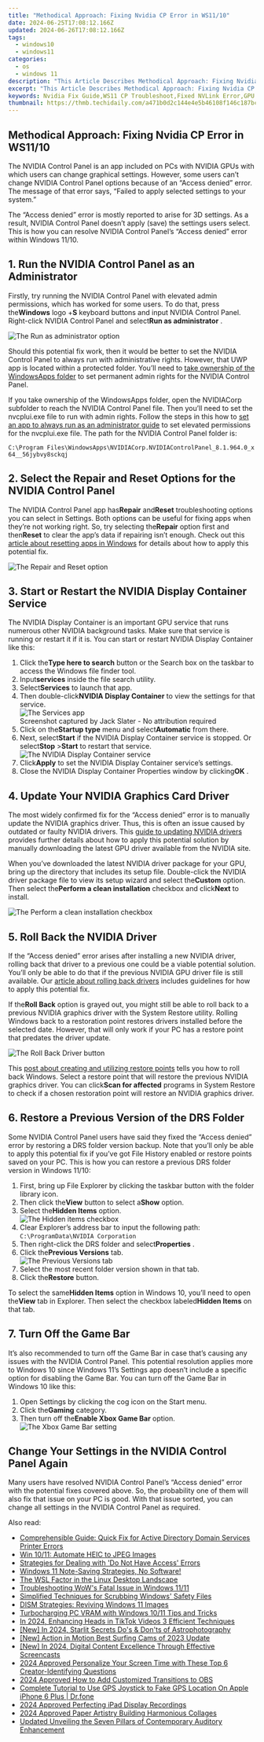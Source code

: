 ```yaml
---
title: "Methodical Approach: Fixing Nvidia CP Error in WS11/10"
date: 2024-06-25T17:08:12.166Z
updated: 2024-06-26T17:08:12.166Z
tags:
  - windows10
  - windows11
categories:
  - os
  - windows 11
description: "This Article Describes Methodical Approach: Fixing Nvidia CP Error in WS11/10"
excerpt: "This Article Describes Methodical Approach: Fixing Nvidia CP Error in WS11/10"
keywords: Nvidia Fix Guide,WS11 CP Troubleshoot,Fixed NVLink Error,GPU CP Issue Resolve,Nvidia Cleanup Procedures,TechNvidia Repair Steps,CP Error Solutions WS10/11
thumbnail: https://thmb.techidaily.com/a471b0d2c144e4e5b46108f146c187bc2176565f5eff5e3e04c1be7552d848bf.jpg
---
```


## Methodical Approach: Fixing Nvidia CP Error in WS11/10

 The NVIDIA Control Panel is an app included on PCs with NVIDIA GPUs with which users can change graphical settings. However, some users can’t change NVIDIA Control Panel options because of an “Access denied” error. The message of that error says, “Failed to apply selected settings to your system.”

 The “Access denied” error is mostly reported to arise for 3D settings. As a result, NVIDIA Control Panel doesn’t apply (save) the settings users select. This is how you can resolve NVIDIA Control Panel’s “Access denied” error within Windows 11/10.

## 1\. Run the NVIDIA Control Panel as an Administrator

 Firstly, try running the NVIDIA Control Panel with elevated admin permissions, which has worked for some users. To do that, press the**Windows** logo +**S** keyboard buttons and input NVIDIA Control Panel. Right-click NVIDIA Control Panel and select**Run as administrator** .

![The Run as administrator option](https://static1.makeuseofimages.com/wordpress/wp-content/uploads/2023/05/run-as-administrator-option2.jpg)

 Should this potential fix work, then it would be better to set the NVIDIA Control Panel to always run with administrative rights. However, that UWP app is located within a protected folder. You’ll need to [take ownership of the WindowsApps folder](https://www.makeuseof.com/windows-10-11-own-folder/) to set permanent admin rights for the NVIDIA Control Panel.

 If you take ownership of the WindowsApps folder, open the NVIDIACorp subfolder to reach the NVIDIA Control Panel file. Then you’ll need to set the nvcplui.exe file to run with admin rights. Follow the steps in this how to [set an app to always run as an administrator guide](https://www.makeuseof.com/tag/always-run-apps-administrator-windows/) to set elevated permissions for the nvcplui.exe file. The path for the NVIDIA Control Panel folder is:

`C:\Program Files\WindowsApps\NVIDIACorp.NVIDIAControlPanel_8.1.964.0_x64__56jybvy8sckqj`

## 2\. Select the Repair and Reset Options for the NVIDIA Control Panel

 The NVIDIA Control Panel app has**Repair** and**Reset** troubleshooting options you can select in Settings. Both options can be useful for fixing apps when they’re not working right. So, try selecting the**Repair** option first and then**Reset** to clear the app’s data if repairing isn’t enough. Check out this [article about resetting apps in Windows](https://www.makeuseof.com/windows-reset-app/) for details about how to apply this potential fix.

![The Repair and Reset option](https://static1.makeuseofimages.com/wordpress/wp-content/uploads/2023/05/repair-reset-options.jpg)

## 3\. Start or Restart the NVIDIA Display Container Service

 The NVIDIA Display Container is an important GPU service that runs numerous other NVIDIA background tasks. Make sure that service is running or restart it if it is. You can start or restart NVIDIA Display Container like this:

1. Click the**Type here to search** button or the Search box on the taskbar to access the Windows file finder tool.
2. Input**services** inside the file search utility.
3. Select**Services** to launch that app.
4. Then double-click**NVIDIA Display Container** to view the settings for that service.  
![The Services app](https://static1.makeuseofimages.com/wordpress/wp-content/uploads/2023/05/the-services-app.jpg)  
 Screenshot captured by Jack Slater - No attribution required
5. Click on the**Startup type** menu and select**Automatic** from there.
6. Next, select**Start** if the NVIDIA Display Container service is stopped. Or select**Stop** \>**Start** to restart that service.  
![The NVIDIA Display Container service](https://static1.makeuseofimages.com/wordpress/wp-content/uploads/2023/05/nvidia-display-container-service.jpg)
7. Click**Apply** to set the NVIDIA Display Container service’s settings.
8. Close the NVIDIA Display Container Properties window by clicking**OK** .

## 4\. Update Your NVIDIA Graphics Card Driver

 The most widely confirmed fix for the “Access denied” error is to manually update the NVIDIA graphics driver. Thus, this is often an issue caused by outdated or faulty NVIDIA drivers. This [guide to updating NVIDIA drivers](https://www.makeuseof.com/how-update-nvidia-graphics-card-drivers-windows/) provides further details about how to apply this potential solution by manually downloading the latest GPU driver available from the NVIDIA site.

 When you’ve downloaded the latest NVIDIA driver package for your GPU, bring up the directory that includes its setup file. Double-click the NVIDIA driver package file to view its setup wizard and select the**Custom** option. Then select the**Perform a clean installation** checkbox and click**Next** to install.

![The Perform a clean installation checkbox](https://static1.makeuseofimages.com/wordpress/wp-content/uploads/2023/05/perform-a-clean-installation.jpg)

## 5\. Roll Back the NVIDIA Driver

 If the “Access denied” error arises after installing a new NVIDIA driver, rolling back that driver to a previous one could be a viable potential solution. You’ll only be able to do that if the previous NVIDIA GPU driver file is still available. Our [article about rolling back drivers](https://www.makeuseof.com/how-to-roll-back-a-driver-in-windows-10/) includes guidelines for how to apply this potential fix.

 If the**Roll Back** option is grayed out, you might still be able to roll back to a previous NVIDIA graphics driver with the System Restore utility. Rolling Windows back to a restoration point restores drivers installed before the selected date. However, that will only work if your PC has a restore point that predates the driver update.

![The Roll Back Driver button](https://static1.makeuseofimages.com/wordpress/wp-content/uploads/2023/05/roll-back-driver-option.jpg)

 This [post about creating and utilizing restore points](https://www.makeuseof.com/windows-11-create-restore-point/) tells you how to roll back Windows. Select a restore point that will restore the previous NVIDIA graphics driver. You can click**Scan for affected** programs in System Restore to check if a chosen restoration point will restore an NVIDIA graphics driver.

## 6\. Restore a Previous Version of the DRS Folder

 Some NVIDIA Control Panel users have said they fixed the “Access denied” error by restoring a DRS folder version backup. Note that you’ll only be able to apply this potential fix if you’ve got File History enabled or restore points saved on your PC. This is how you can restore a previous DRS folder version in Windows 11/10:

1. First, bring up File Explorer by clicking the taskbar button with the folder library icon.
2. Then click the**View** button to select a**Show** option.
3. Select the**Hidden Items** option.  
![The Hidden items checkbox](https://static1.makeuseofimages.com/wordpress/wp-content/uploads/2023/05/hidden-items-option.jpg)
4. Clear Explorer’s address bar to input the following path:  
`C:\ProgramData\NVIDIA Corporation`
5. Then right-click the DRS folder and select**Properties** .
6. Click the**Previous Versions** tab.  
![The Previous Versions tab](https://static1.makeuseofimages.com/wordpress/wp-content/uploads/2023/05/previous-version-tab.jpg)
7. Select the most recent folder version shown in that tab.
8. Click the**Restore** button.

 To select the same**Hidden Items** option in Windows 10, you’ll need to open the**View** tab in Explorer. Then select the checkbox labeled**Hidden Items** on that tab.

## 7\. Turn Off the Game Bar

 It’s also recommended to turn off the Game Bar in case that’s causing any issues with the NVIDIA Control Panel. This potential resolution applies more to Windows 10 since Windows 11’s Settings app doesn’t include a specific option for disabling the Game Bar. You can turn off the Game Bar in Windows 10 like this:

1. Open Settings by clicking the cog icon on the Start menu.
2. Click the**Gaming** category.
3. Then turn off the**Enable Xbox Game Bar** option.  
![The Xbox Game Bar setting](https://static1.makeuseofimages.com/wordpress/wp-content/uploads/2023/05/the-xbox-game-bar-option.jpg)

## Change Your Settings in the NVIDIA Control Panel Again

 Many users have resolved NVIDIA Control Panel’s “Access denied” error with the potential fixes covered above. So, the probability one of them will also fix that issue on your PC is good. With that issue sorted, you can change all settings in the NVIDIA Control Panel as required.

<ins class="adsbygoogle"
     style="display:block"
     data-ad-format="autorelaxed"
     data-ad-client="ca-pub-7571918770474297"
     data-ad-slot="1223367746"></ins>



<ins class="adsbygoogle"
     style="display:block"
     data-ad-client="ca-pub-7571918770474297"
     data-ad-slot="8358498916"
     data-ad-format="auto"
     data-full-width-responsive="true"></ins>

<span class="atpl-alsoreadstyle">Also read:</span>
<div><ul>
<li><a href="https://win11-tips.techidaily.com/comprehensible-guide-quick-fix-for-active-directory-domain-services-printer-errors/"><u>Comprehensible Guide: Quick Fix for Active Directory Domain Services Printer Errors</u></a></li>
<li><a href="https://win11-tips.techidaily.com/win-1011-automate-heic-to-jpeg-images/"><u>Win 10/11: Automate HEIC to JPEG Images</u></a></li>
<li><a href="https://win11-tips.techidaily.com/strategies-for-dealing-with-do-not-have-access-errors/"><u>Strategies for Dealing with 'Do Not Have Access' Errors</u></a></li>
<li><a href="https://win11-tips.techidaily.com/1719359080464-windows-11-note-saving-strategies-no-software/"><u>Windows 11 Note-Saving Strategies, No Software!</u></a></li>
<li><a href="https://win11-tips.techidaily.com/the-wsl-factor-in-the-linux-desktop-landscape/"><u>The WSL Factor in the Linux Desktop Landscape</u></a></li>
<li><a href="https://win11-tips.techidaily.com/troubleshooting-wows-fatal-issue-in-windows-1111/"><u>Troubleshooting WoW's Fatal Issue in Windows 11/11</u></a></li>
<li><a href="https://win11-tips.techidaily.com/simplified-techniques-for-scrubbing-windows-safety-files/"><u>Simplified Techniques for Scrubbing Windows' Safety Files</u></a></li>
<li><a href="https://win11-tips.techidaily.com/dism-strategies-reviving-windows-11-images/"><u>DISM Strategies: Reviving Windows 11 Images</u></a></li>
<li><a href="https://win11-tips.techidaily.com/turbocharging-pc-vram-with-windows-1011-tips-and-tricks/"><u>Turbocharging PC VRAM with Windows 10/11 Tips and Tricks</u></a></li>
<li><a href="https://tiktok-clips.techidaily.com/in-2024-enhancing-heads-in-tiktok-videos-3-efficient-techniques/"><u>In 2024, Enhancing Heads in TikTok Videos  3 Efficient Techniques</u></a></li>
<li><a href="https://digital-screen-recording.techidaily.com/new-in-2024-starlit-secrets-dos-and-donts-of-astrophotography/"><u>[New] In 2024, Starlit Secrets  Do's & Don'ts of Astrophotography</u></a></li>
<li><a href="https://extra-resources.techidaily.com/new-action-in-motion-best-surfing-cams-of-2023-update/"><u>[New] Action in Motion  Best Surfing Cams of 2023 Update</u></a></li>
<li><a href="https://screen-video-capture.techidaily.com/new-in-2024-digital-content-excellence-through-effective-screencasts/"><u>[New] In 2024, Digital Content Excellence Through Effective Screencasts</u></a></li>
<li><a href="https://youtube-help.techidaily.com/2024-approved-personalize-your-screen-time-with-these-top-6-creator-identifying-questions/"><u>2024 Approved  Personalize Your Screen Time with These Top 6 Creator-Identifying Questions</u></a></li>
<li><a href="https://ai-video-editing.techidaily.com/2024-approved-how-to-add-customized-transitions-to-obs/"><u>2024 Approved How to Add Customized Transitions to OBS</u></a></li>
<li><a href="https://fake-location.techidaily.com/complete-tutorial-to-use-gps-joystick-to-fake-gps-location-on-apple-iphone-6-plus-drfone-by-drfone-virtual-ios/"><u>Complete Tutorial to Use GPS Joystick to Fake GPS Location On Apple iPhone 6 Plus | Dr.fone</u></a></li>
<li><a href="https://on-screen-recording.techidaily.com/2024-approved-perfecting-ipad-display-recordings/"><u>2024 Approved  Perfecting iPad Display Recordings</u></a></li>
<li><a href="https://extra-approaches.techidaily.com/2024-approved-paper-artistry-building-harmonious-collages/"><u>2024 Approved  Paper Artistry  Building Harmonious Collages</u></a></li>
<li><a href="https://sound-optimizing.techidaily.com/updated-unveiling-the-seven-pillars-of-contemporary-auditory-enhancement/"><u>Updated Unveiling the Seven Pillars of Contemporary Auditory Enhancement</u></a></li>
</ul></div>
